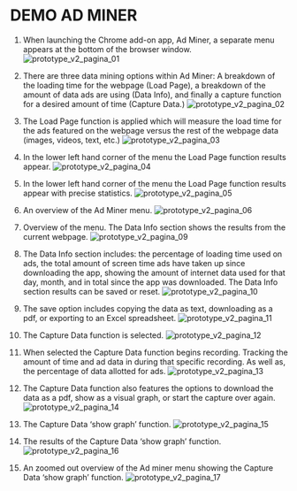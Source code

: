# DEMO AD MINER #



1. When launching the Chrome add-on app, Ad Miner, a separate menu appears at the bottom of the browser window.
![prototype_v2_pagina_01](https://cloud.githubusercontent.com/assets/21337576/24348547/5df88722-12dc-11e7-89aa-8e42b8048e0d.png)

2. There are three data mining options within Ad Miner: A breakdown of the loading time for the webpage (Load Page), a breakdown of the amount of data ads are using (Data Info), and finally a capture function for a desired amount of time (Capture Data.) 
![prototype_v2_pagina_02](https://cloud.githubusercontent.com/assets/21337576/24348642/b2660244-12dc-11e7-87a7-39addf708835.png)

3. The Load Page function is applied which will measure the load time for the ads featured on the webpage versus the rest of the webpage data (images, videos, text, etc.)
![prototype_v2_pagina_03](https://cloud.githubusercontent.com/assets/21337576/24348649/bab97c8c-12dc-11e7-98df-98bf23c8caf8.png)

4. In the lower left hand corner of the menu the Load Page function results appear.
![prototype_v2_pagina_04](https://cloud.githubusercontent.com/assets/21337576/24348657/c2790992-12dc-11e7-8a0b-741a2e558876.png)

5. In the lower left hand corner of the menu the Load Page function results appear with precise statistics.
![prototype_v2_pagina_05](https://cloud.githubusercontent.com/assets/21337576/24348675/ce08c4c8-12dc-11e7-91ae-0bb766222d5d.png)

6. An overview of the Ad Miner menu.
![prototype_v2_pagina_06](https://cloud.githubusercontent.com/assets/21337576/24348712/efeb8bc0-12dc-11e7-96a1-cdd456e966de.png)

7. Overview of the menu. The Data Info section shows the results from the current webpage.
![prototype_v2_pagina_09](https://cloud.githubusercontent.com/assets/21337576/24348725/fe24bc2a-12dc-11e7-9aeb-dc5956440074.png)


8. The Data Info section includes: the percentage of loading time used on ads, the total amount of screen time ads have taken up since downloading the app, showing the amount of internet data used for that day, month, and in total since the app was downloaded. The Data Info section results can be saved or reset. 
![prototype_v2_pagina_10](https://cloud.githubusercontent.com/assets/21337576/24348732/093c25ee-12dd-11e7-9d59-eea125d79628.png)

9. The save option includes copying the data as text, downloading as a pdf, or exporting to an Excel spreadsheet.
![prototype_v2_pagina_11](https://cloud.githubusercontent.com/assets/21337576/24348740/105c1cd0-12dd-11e7-9ea0-e70ad586c1ac.png)

10. The Capture Data function is selected.
![prototype_v2_pagina_12](https://cloud.githubusercontent.com/assets/21337576/24348769/26cac534-12dd-11e7-9444-f3b47f3cf6b3.png)

11. When selected the Capture Data function begins recording. Tracking the amount of time and ad data in during that specific recording. As well as, the percentage of data allotted for ads. 
![prototype_v2_pagina_13](https://cloud.githubusercontent.com/assets/21337576/24348846/6c1b6c9c-12dd-11e7-91d6-2463048ec485.png)

12. The Capture Data function also features the options to download the data as a pdf, show as a visual graph, or start the capture over again.
![prototype_v2_pagina_14](https://cloud.githubusercontent.com/assets/21337576/24348852/726c4a62-12dd-11e7-8880-616379fcb3b7.png)

13. The Capture Data ‘show graph’ function.
![prototype_v2_pagina_15](https://cloud.githubusercontent.com/assets/21337576/24348857/7d0cca46-12dd-11e7-8bef-e83e6dafdd64.png)

14. The results of the Capture Data ‘show graph’ function.
![prototype_v2_pagina_16](https://cloud.githubusercontent.com/assets/21337576/24348870/89ba6ea6-12dd-11e7-816a-c3caab83b7c1.png)

15. An zoomed out overview of the Ad miner menu showing the Capture Data ‘show graph’ function.
![prototype_v2_pagina_17](https://cloud.githubusercontent.com/assets/21337576/24348892/98241b04-12dd-11e7-848e-29e967d06440.png)



